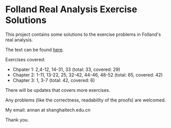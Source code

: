 # Folland Real Analysis Exercise Solutions

This project contains some solutions to the exercise problems in Folland's real analysis.

The text can be found [here](https://github.com/annp0/folland-real-analysis-exercises/blob/main/main.pdf).

Exercises covered:

- Chpater 1: 2,4-12, 14-31, 33 (total: 33, covered: 29)
- Chapter 2: 1-11, 13-22, 25, 32-42, 44-46, 48-52 (total: 65, covered: 42)
- Chapter 3: 1, 3-7 (total: 42, covered: 6)

There will be updates that covers more exercises.

Any problems (like the correctness, readability of the proofs) are welcomed. 

My email: annan at shanghaitech.edu.cn

Thank you.
